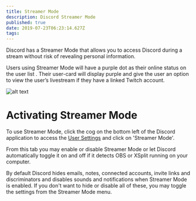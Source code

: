 ```yaml
---
title: Streamer Mode
description: Discord Streamer Mode
published: true
date: 2019-07-23T06:23:14.627Z
tags: 
---
```


Discord has a Streamer Mode that allows you to access Discord during a stream without risk of revealing personal information.

Users using Streamer Mode will have a purple dot as their online status on the user list . Their user-card will display purple and give the user an option to view the user’s livestream if they have a linked Twitch account. 

![alt text](http://i.imgur.com/zt8qHVQ.png?1)

# Activating Streamer Mode
To use Streamer Mode, click the cog on the bottom left of the Discord application to access the [User Settings](/user-settings) and click on 'Streamer Mode'.

From this tab you may enable or disable Streamer Mode or let Discord automatically toggle it on and off if it detects OBS or XSplit running on your computer.

By default Discord hides emails, notes, connected accounts, invite links and discriminators and disables sounds and notifications when Streamer Mode is enabled. If you don't want to hide or disable all of these, you may toggle the settings from the Streamer Mode menu. 